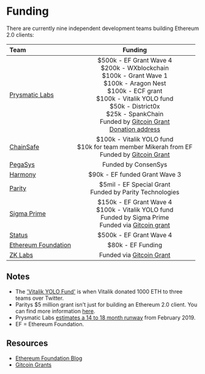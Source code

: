 # Funding

There are currently nine independent development teams building Ethereum 2.0 clients:

| Team | Funding |
| :--- | :---: | 
| [Prysmatic Labs](prylabs.md) | $500k - EF Grant Wave 4 <br/> $200k - WXblockchain <br/> $100k - Grant Wave 1 <br/> $100k - Aragon Nest <br/> $100k - ECF grant <br/> $100k - Vitalik YOLO fund <br/> $50k - District0x <br/> $25k - SpankChain <br/> Funded by [Gitcoin Grant](https://gitcoin.co/grants/24/prysm-by-prysmatic-labs) <br/>  [Donation address](https://etherscan.io/address/0x9B984D5a03980D8dc0a24506c968465424c81DbE) |
| [ChainSafe](chainsafe.md) | $100k - Vitalik YOLO fund <br/> $10k for team member Mikerah from EF <br/> Funded by [Gitcoin Grant](https://gitcoin.co/grants/21/lodestar-eth20-client-2)|
| [PegaSys](pegasys.md) | Funded by ConsenSys |
| [Harmony](harmony.md) | $90k - EF funded Grant Wave 3 |
| [Parity](parity.md) | $5mil - EF Special Grant <br/> Funded by Parity Technologies |
| [Sigma Prime](sigma.md) | $150k - EF Grant Wave 4 <br/> $100k - Vitalik YOLO fund <br/> Funded by Sigma Prime <br/> Funded via [Gitcoin grant](https://gitcoin.co/grants/25/lighthouse-ethereum-20-client) |
| [Status](status.md) | $500k - EF Grant Wave 4 |
| [Ethereum Foundation](trinity.md) | $80k - EF Funding |
| [ZK Labs](zk-labs.md) | Funded via [Gitcoin Grant](https://gitcoin.co/grants/41/yeeth) |

## Notes

* The ['Vitalik YOLO Fund'](https://twitter.com/VitalikButerin/status/1075181710730506240) is when Vitalik donated 1000 ETH to three teams over Twitter.
* Paritys $5 million grant isn't just for building an Ethereum 2.0 client. You can find more information [here](https://www.parity.io/parity-technologies-awarded-5-million-grant-from-the-ethereum-foundation/).
* Prysmatic Labs [estimates a 14 to 18 month runway](https://twitter.com/preston_vanloon/status/1092194253105741825) from February 2019.
* EF = Ethereum Foundation.

## Resources
* [Ethereum Foundation Blog](https://blog.ethereum.org/)
* [Gitcoin Grants](https://gitcoin.co/grants/)
